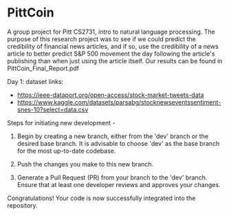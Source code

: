 # PittCoin
A group project for Pitt CS2731, intro to natural language processing. The purpose of this research project was to see if we could predict the credibility of financial news articles, and if so, use the credibility of a news article to better predict S&P 500 movement the day following the article's publishing than when just using the article itself. Our results can be found in PittCoin_Final_Report.pdf

Day 1: dataset links:
* https://ieee-dataport.org/open-access/stock-market-tweets-data
* https://www.kaggle.com/datasets/parsabg/stocknewseventssentiment-snes-10?select=data.csv


Steps for initiating new development - 
1. Begin by creating a new branch, either from the 'dev' branch or the desired base branch. It is advisable to choose 'dev' as the base branch for the most up-to-date codebase.

2. Push the changes you make to this new branch.

3. Generate a Pull Request (PR) from your branch to the 'dev' branch. Ensure that at least one developer reviews and approves your changes.

Congratulations! Your code is now successfully integrated into the repository.
